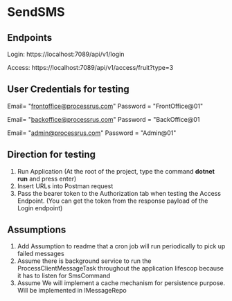 # SendSMS
## Endpoints
Login: https://localhost:7089/api/v1/login

 Access: https://localhost:7089/api/v1/access/fruit?type=3

## User Credentials for testing
Email= "frontoffice@processrus.com"
Password = "FrontOffice@01"

Email= "backoffice@processrus.com"
Password = "BackOffice@01

Email= "admin@processrus.com"
Password = "Admin@01"

## Direction for testing
1. Run  Application (At the root of the project, type the command     **dotnet run**    and press enter)
2. Insert URLs into Postman request
3. Pass the bearer token to the Authorization tab when testing the Access Endpoint. (You can get the token from the response payload of the Login endpoint)

## Assumptions
1. Add Assumption to readme that a cron job will run periodically to pick up failed messages
2. Assume there is background service to run the ProcessClientMessageTask throughout the application lifescop because it has to listen for SmsCommand 
3. Assume We will implement a cache mechanism for persistence purpose. Will be implemented in IMessageRepo
